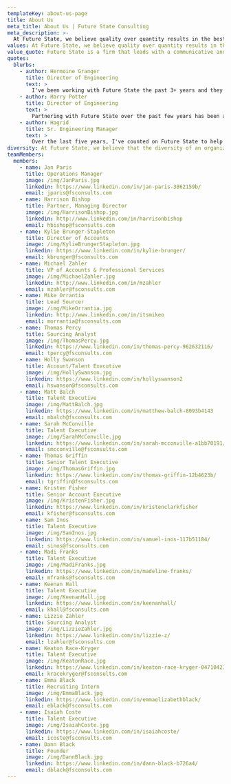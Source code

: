 ```yaml
---
templateKey: about-us-page
title: About Us
meta_title: About Us | Future State Consulting
meta_description: >-
  At Future State, we believe quality over quantity results in the best outcomes. That means we nurture relationships first, and then do the legwork to pre-screen and match right-fit, diverse candidates with organizations, and provide custom consulting.
values: At Future State, we believe quality over quantity results in the best outcomes. That means we nurture relationships first, and then do the legwork to pre-screen and match right-fit, diverse candidates with organizations, and provide custom consulting.
value_quote: Future State is a firm that leads with a communicative and ethical approach in all aspects of their business. They're inclusive, collaborative and always driven to support our organizations growth. -VP of Engineering Fortune 500 Company
quotes:
  blurbs:
    - author: Hermoine Granger
      title: Director of Engineering
      text: >
        I've been working with Future State the past 3+ years and they have been great at finding the best talent for us! They are also extremely nice to work with! Would always recommend them!
    - author: Harry Potter
      title: Director of Engineering
      text: >
        Partnering with Future State over the past few years has been absolutely fantastic! Their collaborative approach in deeply understanding our business problem - both the vision of what we are building and where we are going, time and again has helped us establish and refine a hiring strategy that has found us many incredibly talented engineers and engineering leaders. I highly recommend working together with them. You will truly see the difference!
    - author: Hagrid
      title: Sr. Engineering Manager
      text: >
        Over the last five years, I've counted on Future State to help me build world-class teams at Nike, WalmartLabs, and now eBay. With every engagement, whether I'm looking to hire a single specialist or build an entire squad, the team at Future State listens to my needs, and quickly delivers a short list of candidates that are excited for the opportunity.
diversity: At Future State, we believe that the diversity of an organizations talent facilitates diversity of thought and creativity, and establishes a more equitable workplace and world.
teamMembers:
  members:
    - name: Jan Paris
      title: Operations Manager
      image: /img/JanParis.jpg
      linkedin: https://www.linkedin.com/in/jan-paris-3862159b/
      email: jparis@fsconsults.com
    - name: Harrison Bishop
      title: Partner, Managing Director
      image: /img/HarrisonBishop.jpg
      linkedin: http://www.linkedin.com/in/harrisonbishop
      email: hbishop@fsconsults.com
    - name: Kylie Brunger-Stapleton
      title: Director of Accounts
      image: /img/KylieBrungerStapleton.jpg
      linkedin: https://www.linkedin.com/in/kylie-brunger/
      email: kbrunger@fsconsults.com
    - name: Michael Zahler
      title: VP of Accounts & Professional Services
      image: /img/MichaelZahler.jpg
      linkedin: http://www.linkedin.com/in/mzahler
      email: mzahler@fsconsults.com
    - name: Mike Orrantia
      title: Lead Sourcer
      image: /img/MikeOrrantia.jpg
      linkedin: http://www.linkedin.com/in/itsmikeo
      email: morrantia@fsconsults.com
    - name: Thomas Percy
      title: Sourcing Analyst
      image: /img/ThomasPercy.jpg
      linkedin: https://www.linkedin.com/in/thomas-percy-962632116/
      email: tpercy@fsconsults.com
    - name: Holly Swanson
      title: Account/Talent Executive
      image: /img/HollySwanson.jpg
      linkedin: https://www.linkedin.com/in/hollyswanson2
      email: hswanson@fsconsults.com
    - name: Matt Balch
      title: Talent Executive
      image: /img/MattBalch.jpg
      linkedin: https://www.linkedin.com/in/matthew-balch-8093b4143
      email: mbalch@fsconsults.com
    - name: Sarah McConville
      title: Talent Executive
      image: /img/SarahMcConville.jpg
      linkedin: https://www.linkedin.com/in/sarah-mcconville-a1bb70191/
      email: smcconville@fsconsults.com
    - name: Thomas Griffin
      title: Senior Talent Executive
      image: /img/ThomasGriffin.jpg
      linkedin: https://www.linkedin.com/in/thomas-griffin-12b4623b/
      email: tgriffin@fsconsults.com
    - name: Kristen Fisher
      title: Senior Account Executive
      image: /img/KristenFisher.jpg
      linkedin: https://www.linkedin.com/in/kristenclarkfisher
      email: kfisher@fsconsults.com
    - name: Sam Inos
      title: Talent Executive
      image: /img/SamInos.jpg
      linkedin: https://www.linkedin.com/in/samuel-inos-117b51184/
      email: sinos@fsconsults.com
    - name: Madi Franks
      title: Talent Executive
      image: /img/MadiFranks.jpg
      linkedin: https://www.linkedin.com/in/madeline-franks/
      email: mfranks@fsconsults.com
    - name: Keenan Hall
      title: Talent Executive
      image: /img/KeenanHall.jpg
      linkedin: https://www.linkedin.com/in/keenanhall/
      email: khall@fsconsults.com
    - name: Lizzie Zahler
      title: Sourcing Analyst
      image: /img/LizzieZahler.jpg
      linkedin: https://www.linkedin.com/in/lizzie-z/
      email: lzahler@fsconsults.com
    - name: Keaton Race-Kryger
      title: Talent Executive
      image: /img/KeatonRace.jpg
      linkedin: https://www.linkedin.com/in/keaton-race-kryger-047104237/
      email: kracekryger@fsconsults.com
    - name: Emma Black
      title: Recruiting Intern
      image: /img/EmmaBlack.jpg
      linkedin: https://www.linkedin.com/in/emmaelizabethblack/
      email: eblack@fsconsults.com
    - name: Isaiah Coste
      title: Talent Executive
      image: /img/IsaiahCoste.jpg
      linkedin: https://www.linkedin.com/in/isaiahcoste/
      email: icoste@fsconsults.com
    - name: Dann Black
      title: Founder
      image: /img/DannBlack.jpg
      linkedin: https://www.linkedin.com/in/dann-black-b726a4/
      email: dblack@fsconsults.com
---
```

